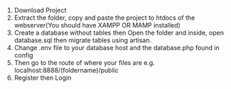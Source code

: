 1. Download Project
2. Extract the folder, copy and paste the project to htdocs of the webserver(You should have XAMPP OR MAMP installed)
3. Create a database without tables then Open the folder and inside, open database.sql then migrate tables using artisan.
4. Change .env file to your database host and the database.php found in config
5. Then go to the route of where your files are e.g. localhost:8888/(foldername)/public
6. Register then Login